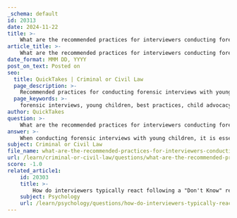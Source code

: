 ```yaml
---
_schema: default
id: 20313
date: 2024-11-22
title: >-
    What are the recommended practices for interviewers conducting forensic interviews with young children?
article_title: >-
    What are the recommended practices for interviewers conducting forensic interviews with young children?
date_format: MMM DD, YYYY
post_on_text: Posted on
seo:
  title: QuickTakes | Criminal or Civil Law
  page_description: >-
    Recommended practices for conducting forensic interviews with young children to ensure accuracy, reliability, and emotional safety during the process.
  page_keywords: >-
    forensic interviews, young children, best practices, child advocacy center, structured approach, ground rules, developmentally appropriate language, open-ended questions, suggestibility, emotional well-being, training, documentation
author: QuickTakes
question: >-
    What are the recommended practices for interviewers conducting forensic interviews with young children?
answer: >-
    When conducting forensic interviews with young children, it is essential for interviewers to follow best practices that ensure the accuracy and reliability of the information gathered. Here are some recommended practices based on current guidelines and research:\n\n1. **Conduct Interviews in a Safe Environment**: Forensic interviews should ideally take place in a Child Advocacy Center or a similar child-friendly setting. This helps create a comfortable atmosphere for the child, which can facilitate open communication.\n\n2. **Use a Structured but Flexible Approach**: While a structured format is important, interviewers should remain flexible and responsive to the child's needs and responses. This means adapting the interview flow based on the child's comfort and understanding rather than strictly adhering to a script.\n\n3. **Establish Ground Rules**: Before beginning the interview, interviewers should set clear ground rules. This includes explaining that the child can say "I don't know" if they are unsure about an answer, and that it is okay to ask for clarification if they do not understand a question. Ground rules help children feel more secure and encourage honest responses.\n\n4. **Utilize Developmentally Appropriate Language**: Interviewers should use language that is appropriate for the child's age and developmental level. This includes avoiding complex vocabulary and abstract concepts that may confuse young children.\n\n5. **Encourage Open-Ended Responses**: Interviewers should ask open-ended questions that allow children to express themselves freely. For example, instead of asking, "Did someone hurt you?" an interviewer might ask, "Can you tell me what happened?" This approach encourages children to provide more detailed accounts.\n\n6. **Be Mindful of Suggestibility**: Young children are particularly susceptible to suggestion. Interviewers should avoid leading questions and should be cautious about how they phrase inquiries to minimize the risk of influencing the child's responses.\n\n7. **Conclude with an Invitation to Share More**: At the end of the interview, it is beneficial to ask the child if there is anything else they would like to share. Questions like, “Is there something else you want to tell me?” can help elicit additional information and provide insight into the child's feelings about the interview process.\n\n8. **Assess Emotional Well-Being**: Throughout the interview, interviewers should be attentive to the child's emotional state. Asking questions about how the child feels about the interview or about the person who brought them can provide valuable context and indicate potential recantation risks.\n\n9. **Training and Competence**: Interviewers should be specially trained in child forensic interviewing techniques. This training should include understanding child development, memory, and the dynamics of trauma, which are crucial for effectively engaging with young children.\n\n10. **Document and Review**: After the interview, it is important to document the child's statements accurately and review the interview process to identify areas for improvement in future interviews.\n\nBy adhering to these practices, interviewers can enhance the quality of the information obtained from young children during forensic interviews, ultimately supporting the integrity of the investigative process.
subject: Criminal or Civil Law
file_name: what-are-the-recommended-practices-for-interviewers-conducting-forensic-interviews-with-young-children.md
url: /learn/criminal-or-civil-law/questions/what-are-the-recommended-practices-for-interviewers-conducting-forensic-interviews-with-young-children
score: -1.0
related_article1:
    id: 20303
    title: >-
        How do interviewers typically react following a "Don't Know" response from a child?
    subject: Psychology
    url: /learn/psychology/questions/how-do-interviewers-typically-react-following-a-dont-know-response-from-a-child
---
```


&nbsp;